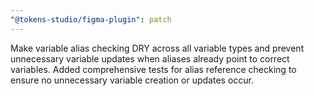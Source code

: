 ```yaml
---
"@tokens-studio/figma-plugin": patch
---
```


Make variable alias checking DRY across all variable types and prevent unnecessary variable updates when aliases already point to correct variables. Added comprehensive tests for alias reference checking to ensure no unnecessary variable creation or updates occur.